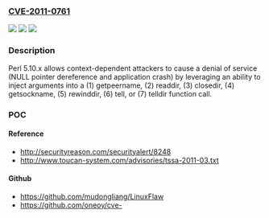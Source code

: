 ### [CVE-2011-0761](https://cve.mitre.org/cgi-bin/cvename.cgi?name=CVE-2011-0761)
![](https://img.shields.io/static/v1?label=Product&message=n%2Fa&color=blue)
![](https://img.shields.io/static/v1?label=Version&message=n%2Fa&color=blue)
![](https://img.shields.io/static/v1?label=Vulnerability&message=n%2Fa&color=brighgreen)

### Description

Perl 5.10.x allows context-dependent attackers to cause a denial of service (NULL pointer dereference and application crash) by leveraging an ability to inject arguments into a (1) getpeername, (2) readdir, (3) closedir, (4) getsockname, (5) rewinddir, (6) tell, or (7) telldir function call.

### POC

#### Reference
- http://securityreason.com/securityalert/8248
- http://www.toucan-system.com/advisories/tssa-2011-03.txt

#### Github
- https://github.com/mudongliang/LinuxFlaw
- https://github.com/oneoy/cve-

